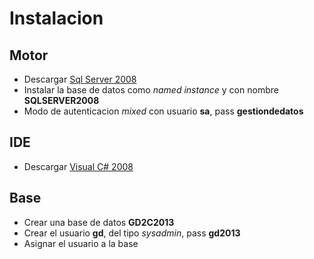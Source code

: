 # Instalacion

## Motor
- Descargar [Sql Server 2008](http://www.microsoft.com/es-ar/download/details.aspx?id=1695)
- Instalar la base de datos como _named instance_ y con nombre **SQLSERVER2008**
- Modo de autenticacion _mixed_ con usuario **sa**, pass **gestiondedatos**

## IDE 
- Descargar [Visual C# 2008](http://download.microsoft.com/download/8/B/5/8B5804AD-4990-40D0-A6AA-CE894CBBB3DC/VS2008ExpressENUX1397868.iso)

## Base
- Crear una base de datos **GD2C2013**
- Crear el usuario **gd**, del tipo _sysadmin_, pass **gd2013**
- Asignar el usuario a la base

